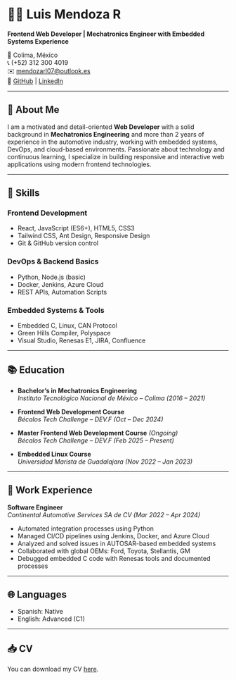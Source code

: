 # 👨‍💻 Luis Mendoza R

**Frontend Web Developer | Mechatronics Engineer with Embedded Systems Experience**

📍 Colima, México  
📞 (+52) 312 300 4019  
✉️ mendozarl07@outlook.es  
🔗 [GitHub](https://github.com/Merleck7?tab=repositories) | [LinkedIn](https://www.linkedin.com/in/luismendoza2007/)

---

## 🚀 About Me
I am a motivated and detail-oriented **Web Developer** with a solid background in **Mechatronics Engineering** and more than 2 years of experience in the automotive industry, working with embedded systems, DevOps, and cloud-based environments. Passionate about technology and continuous learning, I specialize in building responsive and interactive web applications using modern frontend technologies.

---

## 🧠 Skills

### Frontend Development
- React, JavaScript (ES6+), HTML5, CSS3
- Tailwind CSS, Ant Design, Responsive Design
- Git & GitHub version control

### DevOps & Backend Basics
- Python, Node.js (basic)
- Docker, Jenkins, Azure Cloud
- REST APIs, Automation Scripts

### Embedded Systems & Tools
- Embedded C, Linux, CAN Protocol
- Green Hills Compiler, Polyspace
- Visual Studio, Renesas E1, JIRA, Confluence

---

## 📚 Education

- **Bachelor’s in Mechatronics Engineering**  
  *Instituto Tecnológico Nacional de México – Colima (2016 – 2021)*

- **Frontend Web Development Course**  
  *Bécalos Tech Challenge – DEV.F (Oct – Dec 2024)*

- **Master Frontend Web Development Course** *(Ongoing)*  
  *Bécalos Tech Challenge – DEV.F (Feb 2025 – Present)*

- **Embedded Linux Course**  
  *Universidad Marista de Guadalajara (Nov 2022 – Jan 2023)*

---

## 💼 Work Experience

**Software Engineer**  
*Continental Automotive Services SA de CV (Mar 2022 – Apr 2024)*
- Automated integration processes using Python
- Managed CI/CD pipelines using Jenkins, Docker, and Azure Cloud
- Analyzed and solved issues in AUTOSAR-based embedded systems
- Collaborated with global OEMs: Ford, Toyota, Stellantis, GM
- Debugged embedded C code with Renesas tools and documented processes

---

## 🌐 Languages
- Spanish: Native
- English: Advanced (C1)

---

## 📥 CV
You can download my CV [here](./RESUME-LuisCarlosMendozaRomero.pdf).
